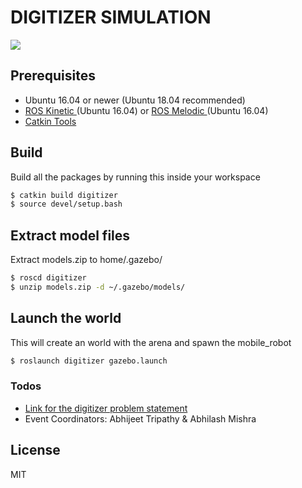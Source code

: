 # DIGITIZER SIMULATION
![](../images/logo.jpg)

## Prerequisites
- Ubuntu 16.04 or newer (Ubuntu 18.04 recommended)
- [ROS Kinetic ](http://wiki.ros.org/kinetic/Installation/Ubuntu) (Ubuntu 16.04) or [ROS Melodic ](http://wiki.ros.org/melodic/Installation/Ubuntu) (Ubuntu 16.04)
- [Catkin Tools](https://catkin-tools.readthedocs.io/en/latest/installing.html)


## Build
Build all the packages by running this inside your workspace
```sh
$ catkin build digitizer
$ source devel/setup.bash
```

## Extract model files
Extract models.zip to home/.gazebo/
```sh
$ roscd digitizer
$ unzip models.zip -d ~/.gazebo/models/
```

## Launch the world
This will create an world with the arena and spawn the mobile_robot
```sh
$ roslaunch digitizer gazebo.launch
```

### Todos
 - [Link for the digitizer problem statement](https://drive.google.com/file/d/1TRfSipJfPAEazeUMHq2HEIN2zoGUkVlZ/view)
 - Event Coordinators: Abhijeet Tripathy & Abhilash Mishra

License
----

MIT

